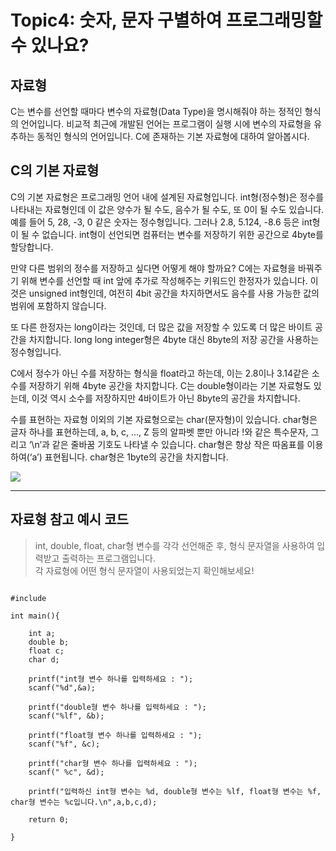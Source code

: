 # Topic4: 숫자, 문자 구별하여 프로그래밍할 수 있나요?
## 자료형

C는 변수를 선언할 때마다 변수의 자료형(Data Type)을 명시해줘야 하는 정적인 형식의 언어입니다. 비교적 최근에 개발된 언어는 프로그램이 실행 시에 변수의 자료형을 유추하는 동적인 형식의 언어입니다. C에 존재하는 기본 자료형에 대하여 알아봅시다.





## C의 기본 자료형

C의 기본 자료형은 프로그래밍 언어 내에 설계된 자료형입니다. int형(정수형)은 정수를 나타내는 자료형인데 이 값은 양수가 될 수도, 음수가 될 수도, 또 0이 될 수도 있습니다. 예를 들어 5, 28, -3, 0 같은 숫자는 정수형입니다. 그러나 2.8, 5.124, -8.6 등은 int형이 될 수 없습니다. int형이 선언되면 컴퓨터는 변수를 저장하기 위한 공간으로 4byte를 할당합니다. 

만약 다른 범위의 정수를 저장하고 싶다면 어떻게 해야 할까요? C에는 자료형을 바꿔주기 위해 변수를 선언할 때 int 앞에 추가로 작성해주는 키워드인 한정자가 있습니다. 이것은 unsigned int형인데, 여전히 4bit 공간을 차지하면서도 음수를 사용 가능한 값의 범위에 포함하지 않습니다. 

또 다른 한정자는 long이라는 것인데, 더 많은 값을 저장할 수 있도록 더 많은 바이트 공간을 차지합니다. long long integer형은 4byte 대신 8byte의 저장 공간을 사용하는 정수형입니다. 

C에서 정수가 아닌 수를 저장하는 형식을 float라고 하는데, 이는 2.8이나 3.14같은 소수를 저장하기 위해 4byte 공간을
차지합니다. C는 double형이라는 기본 자료형도 있는데, 이것 역시 소수를 저장하지만 4바이트가 아닌 8byte의 공간을
차지합니다.

수를 표현하는 자료형 이외의 기본 자료형으로는 char(문자형)이 있습니다. char형은 글자 하나를 표현하는데, a, b, c, …, Z 등의 알파벳 뿐만 아니라 !와 같은 특수문자, 그리고 ‘\n’과 같은 줄바꿈 기호도 나타낼 수 있습니다. char형은 항상 작은 따옴표를 이용하여(‘a’) 표현됩니다. char형은 1byte의 공간을 차지합니다.

<img src="https://cphinf.pstatic.net/mooc/20170721_57/1500613859120tIKYg_PNG/2.5_-01.png">

---
## 자료형 참고 예시 코드
> int, double, float, char형 변수를 각각 선언해준 후, 형식 문자열을 사용하여 입력받고 출력하는 프로그램입니다.<br>
각 자료형에 어떤 형식 문자열이 사용되었는지 확인해보세요! 
<pre>
<code>
#include <stdio.h>

int main(){
	
	int a;
	double b;
	float c;
	char d;
	
	printf("int형 변수 하나를 입력하세요 : ");
	scanf("%d",&a);
	
	printf("double형 변수 하나를 입력하세요 : ");
	scanf("%lf", &b);
	
	printf("float형 변수 하나를 입력하세요 : ");
	scanf("%f", &c);
	
	printf("char형 변수 하나를 입력하세요 : ");
	scanf(" %c", &d);
	
	printf("입력하신 int형 변수는 %d, double형 변수는 %lf, float형 변수는 %f, char형 변수는 %c입니다.\n",a,b,c,d);
	
	return 0;
	
}
</code>
</pre>